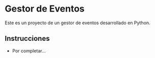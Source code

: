 # Gestor de Eventos

Este es un proyecto de un gestor de eventos desarrollado en Python.
## Instrucciones
- Por completar...
